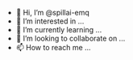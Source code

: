 - 👋 Hi, I’m @spillai-emq
- 👀 I’m interested in ...
- 🌱 I’m currently learning ...
- 💞️ I’m looking to collaborate on ...
- 📫 How to reach me ...

<!---
spillai-emq/spillai-emq is a ✨ special ✨ repository because its `README.md` (this file) appears on your GitHub profile.
You can click the Preview link to take a look at your changes.
--->
